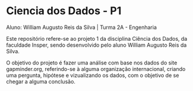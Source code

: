 # Ciencia dos Dados - P1

Aluno: William Augusto Reis da Silva | Turma 2A - Engenharia

Este repositório refere-se ao projeto 1 da disciplina Ciência dos Dados, da faculdade Insper, sendo desenvolvido pelo aluno William Augusto Reis da Silva.

O objetivo do projeto é fazer uma análise com base nos dados do site gapminder.org, referindo-se à alguma organização internacional, criando uma pergunta, hipótese e vizualizando os dados, com o objetivo de se chegar a alguma conclusão.

